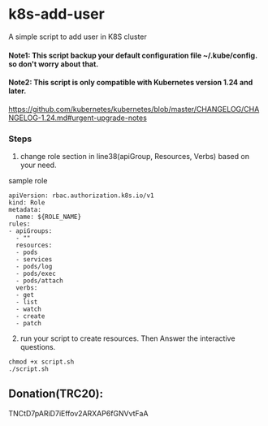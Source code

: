 # k8s-add-user
A simple script to add user in K8S cluster

#### Note1: This script backup your default configuration file ~/.kube/config. so don't worry about that.
#### Note2: This script is only compatible with Kubernetes version 1.24 and later.
https://github.com/kubernetes/kubernetes/blob/master/CHANGELOG/CHANGELOG-1.24.md#urgent-upgrade-notes


### Steps

1. change role section in line38(apiGroup, Resources, Verbs) based on your need.

sample role
```
apiVersion: rbac.authorization.k8s.io/v1
kind: Role
metadata:
  name: ${ROLE_NAME}
rules:
- apiGroups:
  - ""
  resources:
  - pods
  - services
  - pods/log
  - pods/exec
  - pods/attach
  verbs:
  - get
  - list
  - watch
  - create
  - patch
```

2. run your script to create resources. Then Answer the interactive questions.
```
chmod +x script.sh
./script.sh
```

## Donation(TRC20): 
TNCtD7pARiD7iEffov2ARXAP6fGNVvtFaA
